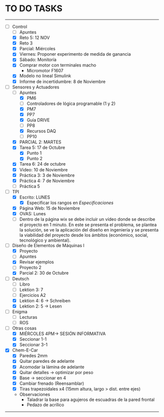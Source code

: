 # TO DO TASKS 


---

- [ ] Control
	- [ ] Apuntes
	- [x] Reto 5: 12 NOV
	- [x] Reto 3
	- [x] Parcial: Miércoles
	- [x] Viernes: Proponer experimento de medida de ganancia
	- [x] Sábado: Monitoría
	- [x] Comprar motor con terminales macho
		- Micromotor F1607
	- [x] Modelo no lineal Simulink
	- [x] Informe de incertidumbre: 8 de Noviembre
		
- [ ] Sensores y Actuadores
	- [ ] Apuntes
		- [x] PM6
		- [ ] Controladores de lógica programable (1 y 2)
		- [x] PM7
		- [x] PP7
		- [x] Guía DRIVE
		- [ ] PP8
		- [x] Recursos DAQ
		- [ ] PP10
	- [x] PARCIAL 2: MARTES
	- [x] Tarea 5: 17 de Octubre
		- [x] Punto 1
		- [x] Punto 2
	- [x] Tarea 6: 24 de octubre
	- [x] Video: 10 de Noviembre
	- [x] Práctica 3: 3 de Noviembre
	- [x] Práctica 4: 7 de Noviembre
	- [ ] Práctica 5

- [ ] TPI
	- [x] Escrito: LUNES
		- [x] Especificar los rangos en _Especificaciones_
	- [x] Página Web: 15 de Noviembre
	- [x] OVAS: Lunes
	- [ ] Dentro de la página wix se debe incluir un vídeo donde se describe el proyecto en 1 minuto. En este se presenta el problema, se plantea la solución, se ve la aplicación del diseño en ingeniería y se presenta la viabilidad del proyecto desde los ámbitos (económico, social, tecnológico y ambiental).

- [ ] Diseño de Elementos de Máquinas I
	- [x] Proyecto
	- [ ] Apuntes
	- [x] Revisar ejemplos
	- [ ] Proyecto 2
	- [x] Parcial 2: 30 de Octubre

- [ ] Deutsch
	- [ ] Libro
	- [ ] Lektion 3: 7
	- [ ] Ejercicios A2
	- [x] Lektion 4: 6 -> Schreiben
	- [x] Lektion 2: 5 -> Lesen
 
 - [ ] Enigma
	 - [ ] Lecturas
	 - [ ] ROS

 - [ ] Otras cosas
	 - [x] MIÉRCOLES 4PM-> SESIÓN INFORMATIVA
	 - [x] Seccionar 1-1
	 - [x] Seccionar 3-1

- [x] Chem-E-Car
	- [x] Paredes 2mm
	- [x] Quitar paredes de adelante
	- [x] Acomodar la lámina de adelante
	- [x] Quitar detalles -> optimizar por peso
	- [x] Base -> seccionar en 4
	- [x] Cambiar frenado (Reensamblar)
	- [x] Tiras trapezoidales x4 (15mm altura, largo > dist. entre ejes)
	- Observaciones
		- Taladrar la base para agujeros de escuadras de la pared frontal
		- Pedazo de acrílico

---










